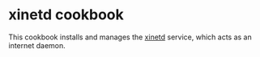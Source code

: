 # xinetd cookbook

This cookbook installs and manages the
[xinetd](https://en.wikipedia.org/wiki/Xinetd) service, which acts as
an internet daemon.
